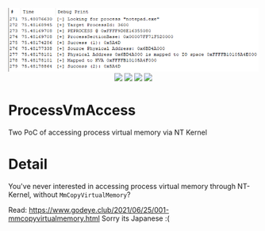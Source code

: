 <p align="center">
<img src="image.png">

<img src="https://img.shields.io/github/workflow/status/kkent030315/ProcessVmAccess/MSBuild?style=for-the-badge">
<img src="https://img.shields.io/badge/platform-win--64-00a2ed?style=for-the-badge">
<img src="https://img.shields.io/codacy/grade/80af226b06214213bc3d2a44c9624222?style=for-the-badge">
<img src="https://img.shields.io/github/license/kkent030315/ProcessVmAccess?style=for-the-badge">
</p>

# ProcessVmAccess

Two PoC of accessing process virtual memory via NT Kernel

# Detail

You've never interested in accessing process virtual memory through NT-Kernel, without `MmCopyVirtualMemory`?

Read: https://www.godeye.club/2021/06/25/001-mmcopyvirtualmemory.html
Sorry its Japanese :(
